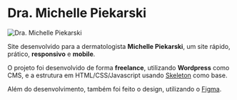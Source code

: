# Dra. Michelle Piekarski

![Dra. Michelle Piekarski](https://github.com/JoeKyy/michelle-piekarski/assets/2018763/c885ff95-ecb1-4cbb-9188-a8d5d4904211)

Site desenvolvido para a dermatologista **Michelle Piekarski**, um site rápido, prático, **responsivo** e **mobile**.   

O projeto foi desenvolvido de forma **freelance**, utilizando **Wordpress** como CMS, e a estrutura em HTML/CSS/Javascript usando [Skeleton](https://github.com/JoeKyy/skeleton) como base. 

Além do desenvolvimento, também foi feito o design, utilizando o [Figma](https://www.figma.com/file/uKuBGtu0n4MzsgzC8OXA5T/Dra.-Michelle-Piekarski?type=design&node-id=276-3&mode=design).
